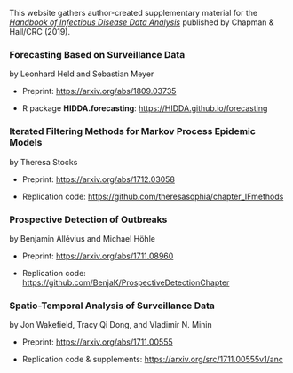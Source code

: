 This website gathers author-created supplementary material for the
[*Handbook of Infectious Disease Data Analysis*](https://www.crcpress.com/Handbook-of-Infectious-Disease-Data-Analysis/Held-Hens-ONeill-Wallinga/p/book/9781138626713)
published by Chapman & Hall/CRC (2019).


### Forecasting Based on Surveillance Data

by Leonhard Held and Sebastian Meyer

* Preprint: <https://arxiv.org/abs/1809.03735>

* R package **HIDDA.forecasting**: <https://HIDDA.github.io/forecasting>


### Iterated Filtering Methods for Markov Process Epidemic Models

by Theresa Stocks

* Preprint: <https://arxiv.org/abs/1712.03058>

* Replication code: <https://github.com/theresasophia/chapter_IFmethods>


### Prospective Detection of Outbreaks

by Benjamin Allévius and Michael Höhle

* Preprint: <https://arxiv.org/abs/1711.08960>

* Replication code: <https://github.com/BenjaK/ProspectiveDetectionChapter>


### Spatio-Temporal Analysis of Surveillance Data

by Jon Wakefield, Tracy Qi Dong, and Vladimir N. Minin

* Preprint: <https://arxiv.org/abs/1711.00555>

* Replication code & supplements: <https://arxiv.org/src/1711.00555v1/anc>
